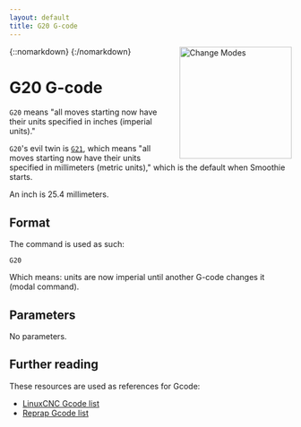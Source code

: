 ```yaml
---
layout: default
title: G20 G-code
---
```


{::nomarkdown}
<a href="/images/mode-switch.png">
  <img src="/images/mode-switch.png" alt="Change Modes" style="width: 200px; height: 200px; float: right; margin-left: 1rem;"/>
</a>
{:/nomarkdown}

# G20 G-code

`G20` means "all moves starting now have their units specified in inches (imperial units)."

`G20`'s evil twin is [`G21`](g21), which means "all moves starting now have their units specified in millimeters (metric units)," which is the default when Smoothie starts.

An inch is 25.4 millimeters.

## Format

The command is used as such:

```plaintext
G20
```

Which means: units are now imperial until another G-code changes it (modal command).

## Parameters

No parameters.

## Further reading

These resources are used as references for Gcode:

- [LinuxCNC Gcode list](http://linuxcnc.org/docs/html/gcode.html)
- [Reprap Gcode list](http://reprap.org/wiki/G-code)
